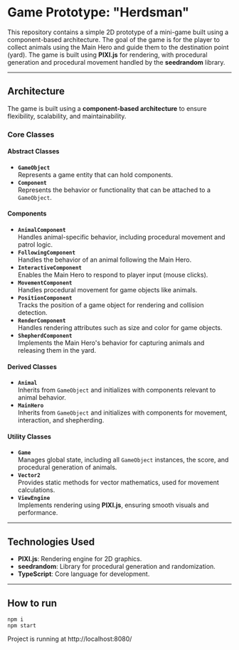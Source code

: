 # Game Prototype: "Herdsman"

This repository contains a simple 2D prototype of a mini-game built using a component-based architecture. The goal of the game is for the player to collect animals using the Main Hero and guide them to the destination point (yard). The game is built using **PIXI.js** for rendering, with procedural generation and procedural movement handled by the **seedrandom** library.

---

## **Architecture**

The game is built using a **component-based architecture** to ensure flexibility, scalability, and maintainability.

### **Core Classes**

#### **Abstract Classes**
- **`GameObject`**  
  Represents a game entity that can hold components.
- **`Component`**  
  Represents the behavior or functionality that can be attached to a `GameObject`.

#### **Components**
- **`AnimalComponent`**  
  Handles animal-specific behavior, including procedural movement and patrol logic.
- **`FollowingComponent`**  
  Handles the behavior of an animal following the Main Hero.
- **`InteractiveComponent`**  
  Enables the Main Hero to respond to player input (mouse clicks).
- **`MovementComponent`**  
  Handles procedural movement for game objects like animals.
- **`PositionComponent`**  
  Tracks the position of a game object for rendering and collision detection.
- **`RenderComponent`**  
  Handles rendering attributes such as size and color for game objects.
- **`ShepherdComponent`**  
  Implements the Main Hero's behavior for capturing animals and releasing them in the yard.

#### **Derived Classes**
- **`Animal`**  
  Inherits from `GameObject` and initializes with components relevant to animal behavior.
- **`MainHero`**  
  Inherits from `GameObject` and initializes with components for movement, interaction, and shepherding.

#### **Utility Classes**
- **`Game`**  
  Manages global state, including all `GameObject` instances, the score, and procedural generation of animals.
- **`Vector2`**  
  Provides static methods for vector mathematics, used for movement calculations.
- **`ViewEngine`**  
  Implements rendering using **PIXI.js**, ensuring smooth visuals and performance.

---

## **Technologies Used**

- **PIXI.js**: Rendering engine for 2D graphics.
- **seedrandom**: Library for procedural generation and randomization.
- **TypeScript**: Core language for development.

---

## **How to run**
```
npm i
npm start
```
Project is running at http://localhost:8080/ 